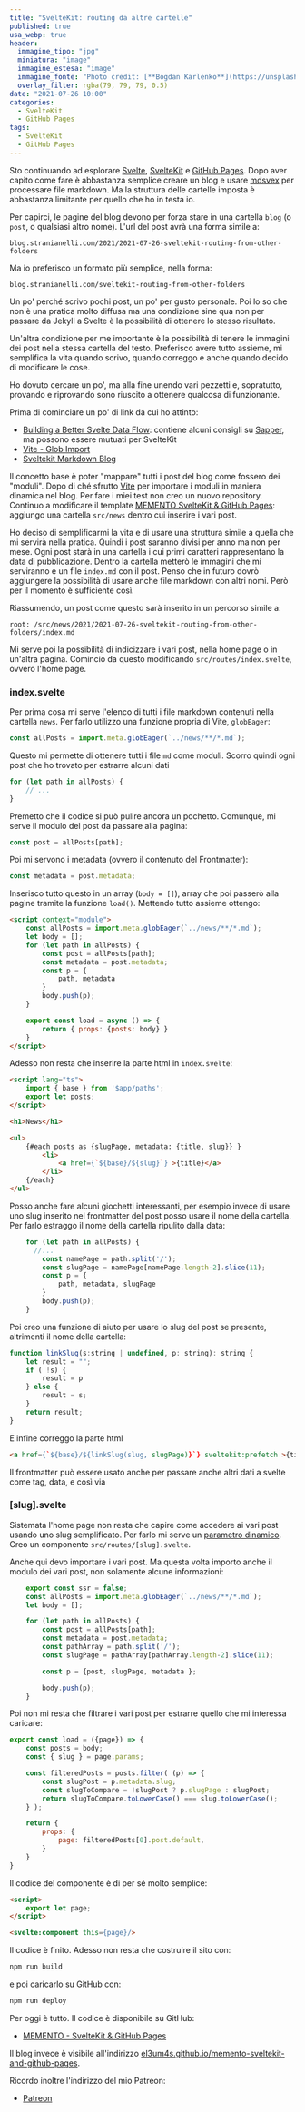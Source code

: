 ```yaml
---
title: "SvelteKit: routing da altre cartelle"
published: true
usa_webp: true
header:
  immagine_tipo: "jpg"
  miniatura: "image"
  immagine_estesa: "image"
  immagine_fonte: "Photo credit: [**Bogdan Karlenko**](https://unsplash.com/@bogdan_karlenko)"
  overlay_filter: rgba(79, 79, 79, 0.5)
date: "2021-07-26 10:00"
categories:
  - SvelteKit
  - GitHub Pages
tags:
  - SvelteKit
  - GitHub Pages
---
```


Sto continuando ad esplorare [Svelte](https://svelte.dev/), [SvelteKit](https://kit.svelte.dev/) e [GitHub Pages](https://pages.github.com/). Dopo aver capito come fare è abbastanza semplice creare un blog e usare [mdsvex](https://mdsvex.pngwn.io/) per processare file markdown. Ma la struttura delle cartelle imposta è abbastanza limitante per quello che ho in testa io.

Per capirci, le pagine del blog devono per forza stare in una cartella `blog` (o `post`, o qualsiasi altro nome). L'url del post avrà una forma simile a:

```
blog.stranianelli.com/2021/2021-07-26-sveltekit-routing-from-other-folders
```

Ma io preferisco un formato più semplice, nella forma:

```
blog.stranianelli.com/sveltekit-routing-from-other-folders
```

Un po' perché scrivo pochi post, un po' per gusto personale. Poi lo so che non è una pratica molto diffusa ma una condizione sine qua non per passare da Jekyll a Svelte è la possibilità di ottenere lo stesso risultato.

Un'altra condizione per me importante è la possibilità di tenere le immagini dei post nella stessa cartella del testo. Preferisco avere tutto assieme, mi semplifica la vita quando scrivo, quando correggo e anche quando decido di modificare le cose.

Ho dovuto cercare un po', ma alla fine unendo vari pezzetti e, sopratutto, provando e riprovando sono riuscito a ottenere qualcosa di funzionante.

Prima di cominciare un po' di link da cui ho attinto:

- [Building a Better Svelte Data Flow](https://www.ryanfiller.com/blog/building-a-better-svelte-data-flow): contiene alcuni consigli su [Sapper](https://sapper.svelte.dev/), ma possono essere mutuati per SvelteKit
- [Vite - Glob Import](https://vitejs.dev/guide/features.html#glob-import)
- [Sveltekit Markdown Blog](https://www.youtube.com/playlist?list=PLm_Qt4aKpfKgonq1zwaCS6kOD-nbOKx7V)

Il concetto base è poter "mappare" tutti i post del blog come fossero dei "moduli". Dopo di ché sfrutto [Vite](https://vitejs.dev/) per importare i moduli in maniera dinamica nel blog. Per fare i miei test non creo un nuovo repository. Continuo a modificare il template [MEMENTO SvelteKit & GitHub Pages](https://github.com/el3um4s/memento-sveltekit-and-github-pages): aggiungo una cartella `src/news` dentro cui inserire i vari post.

Ho deciso di semplificarmi la vita e di usare una struttura simile a quella che mi servirà nella pratica. Quindi i post saranno divisi per anno ma non per mese. Ogni post starà in una cartella i cui primi caratteri rappresentano la data di pubblicazione. Dentro la cartella metterò le immagini che mi serviranno e un file `index.md` con il post. Penso che in futuro dovrò aggiungere la possibilità di usare anche file markdown con altri nomi. Però per il momento è sufficiente così.

Riassumendo, un post come questo sarà inserito in un percorso simile a:

```
root: /src/news/2021/2021-07-26-sveltekit-routing-from-other-folders/index.md
```

Mi serve poi la possibilità di indicizzare i vari post, nella home page o in un'altra pagina. Comincio da questo modificando `src/routes/index.svelte`, ovvero l'home page.

### index.svelte

Per prima cosa mi serve l'elenco di tutti i file markdown contenuti nella cartella `news`. Per farlo utilizzo una funzione propria di Vite, `globEager`:

```js
const allPosts = import.meta.globEager(`../news/**/*.md`);
```

Questo mi permette di ottenere tutti i file `md` come moduli. Scorro quindi ogni post che ho trovato per estrarre alcuni dati

``` js
for (let path in allPosts) {
    // ...
}
```

Premetto che il codice si può pulire ancora un pochetto. Comunque, mi serve il modulo del post da passare alla pagina:

```js
const post = allPosts[path];
```

Poi mi servono i metadata (ovvero il contenuto del Frontmatter):

```js
const metadata = post.metadata;
```

Inserisco tutto questo in un array (`body = []`), array che poi passerò alla pagine tramite la funzione `load()`. Mettendo tutto assieme ottengo:

```html
<script context="module">
    const allPosts = import.meta.globEager(`../news/**/*.md`);
    let body = [];
    for (let path in allPosts) {
        const post = allPosts[path];
        const metadata = post.metadata;
        const p = {
            path, metadata
        }
        body.push(p); 
    }

    export const load = async () => {
        return { props: {posts: body} }
    }
</script>
```

Adesso non resta che inserire la parte html in `index.svelte`:

```html
<script lang="ts">
    import { base } from '$app/paths';
    export let posts;
</script>

<h1>News</h1>

<ul>
    {#each posts as {slugPage, metadata: {title, slug}} }
        <li>
            <a href={`${base}/${slug}`} >{title}</a>
        </li>
    {/each}
</ul>
```

Posso anche fare alcuni giochetti interessanti, per esempio invece di usare uno slug inserito nel frontmatter del post posso usare il nome della cartella. Per farlo estraggo il nome della cartella ripulito dalla data:

```js
    for (let path in allPosts) {
      //...
        const namePage = path.split('/');
        const slugPage = namePage[namePage.length-2].slice(11);
        const p = {
            path, metadata, slugPage
        }
        body.push(p); 
    }
```

Poi creo una funzione di aiuto per usare lo slug del post se presente, altrimenti il nome della cartella:

```js
function linkSlug(s:string | undefined, p: string): string {
    let result = "";
    if ( !s) {
        result = p
    } else {
        result = s;
    }
    return result;
}
```

E infine correggo la parte html

```html
<a href={`${base}/${linkSlug(slug, slugPage)}`} sveltekit:prefetch >{title}</a>
```

Il frontmatter può essere usato anche per passare anche altri dati a svelte come tag, data, e così via

### [slug].svelte

Sistemata l'home page non resta che capire come accedere ai vari post usando uno slug semplificato. Per farlo mi serve un [parametro dinamico](https://kit.svelte.dev/docs#routing-pages). Creo un componente `src/routes/[slug].svelte`.

Anche qui devo importare i vari post. Ma questa volta importo anche il modulo dei vari post, non solamente alcune informazioni:

```js
    export const ssr = false;
    const allPosts = import.meta.globEager(`../news/**/*.md`);
    let body = [];

    for (let path in allPosts) {
        const post = allPosts[path];
        const metadata = post.metadata;
        const pathArray = path.split('/');
        const slugPage = pathArray[pathArray.length-2].slice(11);

        const p = {post, slugPage, metadata };

        body.push(p);
    }
```

Poi non mi resta che filtrare i vari post per estrarre quello che mi interessa caricare:

```js
export const load = ({page}) => {
    const posts = body;
    const { slug } = page.params;

    const filteredPosts = posts.filter( (p) => {
        const slugPost = p.metadata.slug;
        const slugToCompare = !slugPost ? p.slugPage : slugPost;
        return slugToCompare.toLowerCase() === slug.toLowerCase();
    } );

    return {
        props: {
            page: filteredPosts[0].post.default,
        }
    }
}
```

Il codice del componente è di per sé molto semplice:

```html
<script>
    export let page;
</script>

<svelte:component this={page}/>
```

Il codice è finito. Adesso non resta che costruire il sito con:

```bash
npm run build
```

e poi caricarlo su GitHub con:

```bash
npm run deploy
```

Per oggi è tutto. Il codice è disponibile su GitHub:

- [MEMENTO - SvelteKit & GitHub Pages](https://github.com/el3um4s/memento-sveltekit-and-github-pages)

Il blog invece è visibile all'indirizzo [el3um4s.github.io/memento-sveltekit-and-github-pages](https://el3um4s.github.io/memento-sveltekit-and-github-pages/).

Ricordo inoltre l'indirizzo del mio Patreon:

- [Patreon](https://www.patreon.com/el3um4s)
